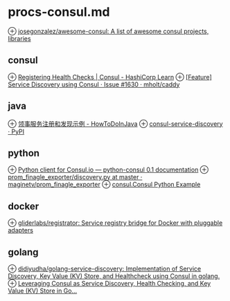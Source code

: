 # procs-consul.md
⊕ [josegonzalez/awesome-consul: A list of awesome consul projects, libraries](https://github.com/josegonzalez/awesome-consul#service-discovery)

## consul
⊕ [Registering Health Checks | Consul - HashiCorp Learn](https://learn.hashicorp.com/consul/getting-started/checks)
⊕ [[Feature] Service Discovery using Consul · Issue #1630 · mholt/caddy](https://github.com/mholt/caddy/issues/1630)

## java
⊕ [领事服务注册和发现示例 - HowToDoInJava](https://howtodoinjava.com/spring-cloud/consul-service-registration-discovery/)
⊕ [consul-service-discovery · PyPI](https://pypi.org/project/consul-service-discovery/)

## python
⊕ [Python client for Consul.io — python-consul 0.1 documentation](https://python-consul.readthedocs.io/en/latest/#consul-health)
⊕ [prom_finagle_exporter/discovery.py at master · maginetv/prom_finagle_exporter](https://github.com/maginetv/prom_finagle_exporter/blob/master/prom_finagle_exporter/discovery.py)
⊕ [consul.Consul Python Example](https://www.programcreek.com/python/example/104783/consul.Consul)

## docker
⊕ [gliderlabs/registrator: Service registry bridge for Docker with pluggable adapters](https://github.com/gliderlabs/registrator)

## golang
⊕ [didiyudha/golang-service-discovery: Implementation of Service Discovery, Key Value (KV) Store, and Healthcheck using Consul in golang.](https://github.com/didiyudha/golang-service-discovery)
    ⊕ [Leveraging Consul as Service Discovery, Health Checking, and Key Value (KV) Store in Go…](https://medium.com/amartha-engineering/leveraging-consul-as-service-discovery-health-checking-and-key-value-kv-store-in-go-e475cf63ab6a)

    